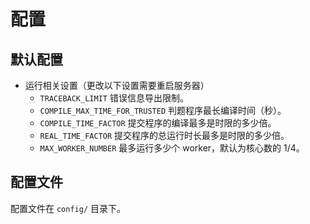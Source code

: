 # 配置

## 默认配置

- 运行相关设置（更改以下设置需要重启服务器）
  - `TRACEBACK_LIMIT` 错误信息导出限制。
  - `COMPILE_MAX_TIME_FOR_TRUSTED` 判题程序最长编译时间（秒）。
  - `COMPILE_TIME_FACTOR` 提交程序的编译最多是时限的多少倍。
  - `REAL_TIME_FACTOR` 提交程序的总运行时长最多是时限的多少倍。
  - `MAX_WORKER_NUMBER` 最多运行多少个 worker，默认为核心数的 1/4。

## 配置文件

配置文件在 `config/` 目录下。
